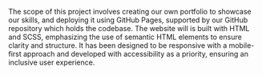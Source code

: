 The scope of this project involves creating our own portfolio to showcase our skills, and deploying it using GitHub Pages, supported by our GitHub repository which holds the codebase. The website will is built with HTML and SCSS, emphasizing the use of semantic HTML elements to ensure clarity and structure. It has been designed to be responsive with a mobile-first approach and developed with accessibility as a priority, ensuring an inclusive user experience.
